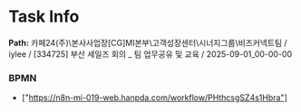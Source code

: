 # Task Info

**Path:** 카페24(주)\본사사업장\[CG]MI본부\고객성장센터\시너지그룹\비즈커넥트팀 / iylee / [334725] 부산 세일즈 회의 _ 팀 업무공유 및 교육 / 2025-09-01_00-00-00

### BPMN
- ["https://n8n-mi-019-web.hanpda.com/workflow/PHthcsgSZ4s1Hbra"]

